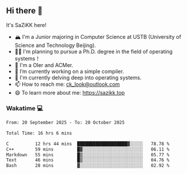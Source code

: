 ## Hi there 👋

It's SaZiKK here!

- 🏔️ I'm a Junior majoring in Computer Science  at USTB (University of Science and Technology Beijing).
- 🧑‍🎓 I'm planning to pursue a Ph.D. degree in the field of operating systems！
- 🚀 I'm a OIer and ACMer.
- 🔭 I’m currently working on a simple compiler.
- 🌱 I'm currently delving deep into operating systems.
- 📫 How to reach me: ck_look@outlook.com
- 😄 To learn more about me: https://sazikk.top

  
<!--
**SaZiKK/SaZiKK** is a ✨ _special_ ✨ repository because its `README.md` (this file) appears on your GitHub profile.

Here are some ideas to get you started:

- 🔭 I’m currently working on ...
- 🌱 I’m currently learning ...
- 👯 I’m looking to collaborate on ...
- 🤔 I’m looking for help with ...
- 💬 Ask me about ...
- 📫 How to reach me: ...
- 😄 Pronouns: ...
- ⚡ Fun fact: ...
-->

### Wakatime 💻

<!--START_SECTION:waka-->

```txt
From: 20 September 2025 - To: 20 October 2025

Total Time: 16 hrs 6 mins

C          12 hrs 44 mins  ███████████████████▓░░░░░   78.78 %
C++        59 mins         █▓░░░░░░░░░░░░░░░░░░░░░░░   06.11 %
Markdown   55 mins         █▒░░░░░░░░░░░░░░░░░░░░░░░   05.77 %
Text       46 mins         █▒░░░░░░░░░░░░░░░░░░░░░░░   04.76 %
Bash       28 mins         ▓░░░░░░░░░░░░░░░░░░░░░░░░   02.92 %
```

<!--END_SECTION:waka-->
